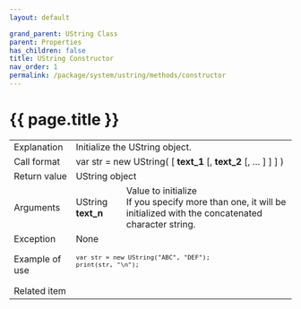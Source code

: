 ```yaml
---
layout: default

grand_parent: UString Class
parent: Properties
has_children: false
title: UString Constructor
nav_order: 1
permalink: /package/system/ustring/methods/constructor
---
```

# {{ page.title }}

<table>
  <tr>
    <td>Explanation</td>
    <td colspan="2">Initialize the UString object.</td>
  </tr>
  <tr>
    <td>Call format</td>
    <td colspan="2">var str = new UString( [ <b>text_1</b> [, <b>text_2</b> [, … ] ] ] )</td>
  </tr>
  <tr>
    <td>Return value</td>
    <td colspan="2">UString object</td>
  </tr>  
  <tr>
    <td>Arguments</td>
    <td>UString <b>text_n</b></td>
    <td>Value to initialize<br>If you specify more than one, it will be initialized with the concatenated character string.</td>
  </tr>
  <tr>
    <td>Exception</td>
    <td colspan="2">None</td>
  </tr>
  <tr>
    <td>Example of use</td>
    <td colspan="2"><code><pre>
var str = new UString("ABC", "DEF");
print(str, "\n");
    </pre></code></td>
  </tr>
  <tr>
    <td>Related item</td>
    <td colspan="2"></td>
  </tr>
</table>
